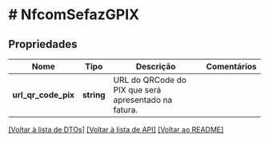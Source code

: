 # # NfcomSefazGPIX

## Propriedades

Nome | Tipo | Descrição | Comentários
------------ | ------------- | ------------- | -------------
**url_qr_code_pix** | **string** | URL do QRCode do PIX que será apresentado na fatura. |

[[Voltar à lista de DTOs]](../../README.md#models) [[Voltar à lista de API]](../../README.md#endpoints) [[Voltar ao README]](../../README.md)
